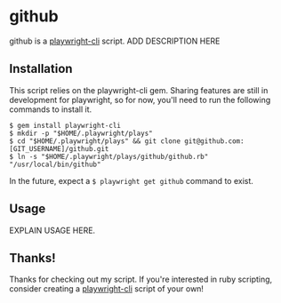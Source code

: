 # github

github is a [playwright-cli](https://github.com/mgreg90/playwright-cli) script.
ADD DESCRIPTION HERE

## Installation

This script relies on the playwright-cli gem. Sharing features are still
in development for playwright, so for now, you'll need to run the following
commands to install it.

```shell
$ gem install playwright-cli
$ mkdir -p "$HOME/.playwright/plays"
$ cd "$HOME/.playwright/plays" && git clone git@github.com:[GIT_USERNAME]/github.git
$ ln -s "$HOME/.playwright/plays/github/github.rb" "/usr/local/bin/github"
```

In the future, expect a `$ playwright get github` command to exist.

## Usage

EXPLAIN USAGE HERE.

## Thanks!

Thanks for checking out my script. If you're interested in ruby scripting,
consider creating a [playwright-cli](https://github.com/mgreg90/playwright-cli) script of your own!
